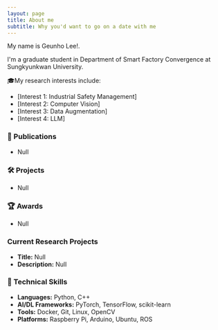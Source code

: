 ```yaml
---
layout: page
title: About me
subtitle: Why you'd want to go on a date with me
---
```


My name is Geunho Lee!.  

I'm a graduate student in Department of Smart Factory Convergence at Sungkyunkwan University.

🎓My research interests include:

- [Interest 1: Industrial Safety Management]
- [Interest 2: Computer Vision]
- [Interest 3: Data Augmentation]
- [Interest 4: LLM]

### 📝 Publications
- Null

### 🛠️ Projects
- Null

### 🏆 Awards
- Null

### Current Research Projects
- **Title:** Null
- **Description:** Null

### 🔧 Technical Skills

- **Languages:** Python, C++
- **AI/DL Frameworks:** PyTorch, TensorFlow, scikit-learn  
- **Tools:** Docker, Git, Linux, OpenCV  
- **Platforms:** Raspberry Pi, Arduino, Ubuntu, ROS
